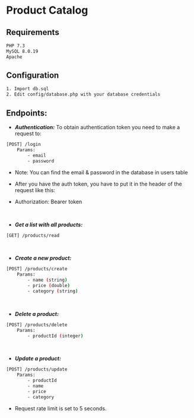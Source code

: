 # Product Catalog

## Requirements

```bash
PHP 7.3
MySQL 8.0.19
Apache
```

## Configuration
```bash
1. Import db.sql
2. Edit config/database.php with your database credentials
```

## Endpoints:

* ***Authentication:***
To obtain authentication token you need to make a request to:
```bash
[POST] /login
    Params:
        - email
        - password
 ```

* Note: You can find the email & password in the database in users table

* After you have the auth token, you have to put it in the header of the request like this:

* Authorization: Bearer token 

<br>

* ***Get a list with all products:***
```bash
[GET] /products/read
```
<br>

* ***Create a new product:***
```bash
[POST] /products/create
    Params:
        - name (string)
        - price (double)
        - category (string)
 ```
 <br>

* ***Delete a product:***
```bash
[POST] /products/delete
    Params:
        - productId (integer)
```
<br>

* ***Update a product:***
```bash
[POST] /products/update
    Params:
        - productId
        - name
        - price
        - category
 ```

* Request rate limit is set to 5 seconds. 
